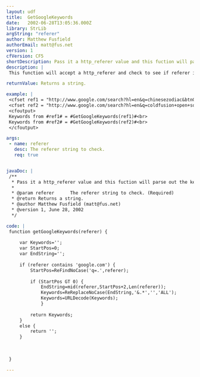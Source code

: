 ```yaml
---
layout: udf
title:  GetGoogleKeywords
date:   2002-06-28T13:05:36.000Z
library: StrLib
argString: "referer"
author: Matthew Fusfield
authorEmail: matt@fus.net
version: 1
cfVersion: CF5
shortDescription: Pass it a http_referer value and this fuction will parse out the keywords used to find it if referred from Google.
description: |
 This function will accept a http_referer and check to see if referer is from google.com. If so, it will return the keywords used for the search. If not, this function will return an empty string.

returnValue: Returns a string.

example: |
 <cfset ref1 = "http://www.google.com/search?hl=en&q=chinesezodiac&btnG=Google+Search">
 <cfset ref2 = "http://www.google.com/search?hl=en&q=coldfusion+open+source">
 <cfoutput>
 Keywords from #ref1# = #GetGoogleKeywords(ref1)#<br>
 Keywords from #ref2# = #GetGoogleKeywords(ref2)#<br>
 </cfoutput>

args:
 - name: referer
   desc: The referer string to check.
   req: true


javaDoc: |
 /**
  * Pass it a http_referer value and this fuction will parse out the keywords used to find it if referred from Google.
  * 
  * @param referer      The referer string to check. (Required)
  * @return Returns a string. 
  * @author Matthew Fusfield (matt@fus.net) 
  * @version 1, June 28, 2002 
  */

code: |
 function getGoogleKeywords(referer) {
     
     var Keywords='';
     var StartPos=0;
     var EndString='';
     
     if (referer contains 'google.com') {
         StartPos=ReFindNoCase('q=.',referer);
     
         if (StartPos GT 0) {
             EndString=mid(referer,StartPos+2,Len(referer));
             Keywords=ReReplaceNoCase(EndString,'&.*','','ALL');
             Keywords=URLDecode(Keywords);
             }
         
         return Keywords;
     }
     else {
         return '';
     }
     
     
     
 }

---
```


